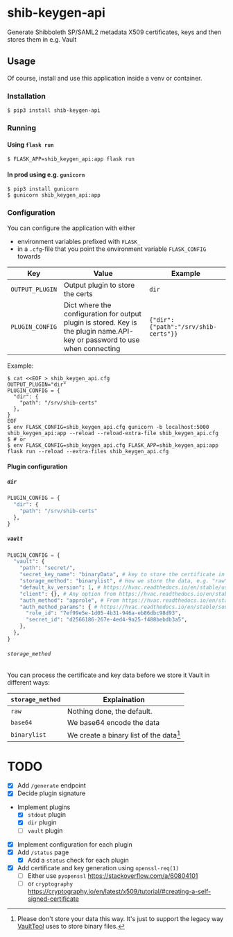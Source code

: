 # shib-keygen-api

Generate Shibboleth SP/SAML2 metadata X509 certificates, keys and then stores them in e.g. Vault

## Usage

Of course, install and use this application inside a venv or container.

### Installation
```shell
$ pip3 install shib-keygen-api
```

### Running

#### Using `flask run`
```shell
$ FLASK_APP=shib_keygen_api:app flask run
```

#### In prod using e.g. `gunicorn`
```shell
$ pip3 install gunicorn
$ gunicorn shib_keygen_api:app
```

### Configuration
You can configure the application with either
* environment variables prefixed with `FLASK_`
* in a `.cfg`-file that you point the environment variable `FLASK_CONFIG` towards

 Key | Value | Example
-|-|-
`OUTPUT_PLUGIN` | Output plugin to store the certs | `dir`
`PLUGIN_CONFIG` | Dict where the configuration for output plugin is stored. Key is the plugin name.API-key or password to use when connecting | `{"dir": {"path":"/srv/shib-certs"}}`

Example:
```shell
$ cat <<EOF > shib_keygen_api.cfg
OUTPUT_PLUGIN="dir"
PLUGIN_CONFIG = {
  "dir": {
    "path": "/srv/shib-certs"
  },
}
EOF
$ env FLASK_CONFIG=shib_keygen_api.cfg gunicorn -b localhost:5000 shib_keygen_api:app --reload --reload-extra-file shib_keygen_api.cfg
$ # or
$ env FLASK_CONFIG=shib_keygen_api.cfg FLASK_APP=shib_keygen_api:app flask run --reload --extra-files shib_keygen_api.cfg
```

#### Plugin configuration

##### `dir`
```python
PLUGIN_CONFIG = {
  "dir": {
    "path": "/srv/shib-certs"
  },
}
```

##### `vault`
```python
PLUGIN_CONFIG = {
  "vault": {
    "path": "secret/",
    "secret_key_name": "binaryData", # key to store the certificate in
    "storage_method": "binarylist", # How we store the data, e.g. "raw"
    "default_kv_version": 1, # https://hvac.readthedocs.io/en/stable/usage/secrets_engines/kv.html#setting-the-default-kv-version
    "client": {}, # Any option from https://hvac.readthedocs.io/en/stable/source/hvac_v1.html#hvac.v1.Client
    "auth_method": "approle", # From https://hvac.readthedocs.io/en/stable/source/hvac_api.html#hvac.api.AuthMethods
    "auth_method_params": { # https://hvac.readthedocs.io/en/stable/source/hvac_api_auth_methods.html
      "role_id": "7ef99e5e-1d05-4b31-946a-eb86dbc98d93",
      "secret_id": "d2566186-267e-4ed4-9a25-f488bebdb3a5",
    },
  },
}
```

###### `storage_method`

You can process the certificate and key data before we store it Vault in
different ways:

`storage_method` | Explaination
-|-
`raw` | Nothing done, the default.
`base64` | We base64 encode the data
`binarylist` | We create a binary list of the data[^1]

[^1]: Please don't store your data this way. It's just to support the legacy
    way [VaultTool](https://github.com/stockholmuniversity/vaulttool) uses to
    store binary files.

# TODO
* [X] Add `/generate` endpoint
* [X] Decide plugin signature
* Implement plugins
  * [X] `stdout` plugin
  * [X] `dir` plugin
  * [ ] `vault` plugin
* [X] Implement configuration for each plugin
* [X] Add `/status` page
  * [X] Add a `status` check for each plugin
* [X] Add certificate and key generation using `openssl-req(1)`
  * [ ] Either use `pyopenssl` https://stackoverflow.com/a/60804101
  * [ ] or `cryptography` https://cryptography.io/en/latest/x509/tutorial/#creating-a-self-signed-certificate
